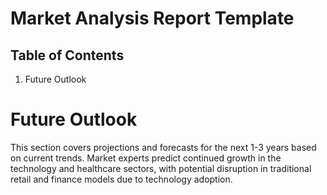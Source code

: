 # Market Analysis Report Template

## Table of Contents

1. Future Outlook



# Future Outlook

This section covers projections and forecasts for the next 1-3 years based on current trends.
Market experts predict continued growth in the technology and healthcare sectors, with
potential disruption in traditional retail and finance models due to technology adoption.


